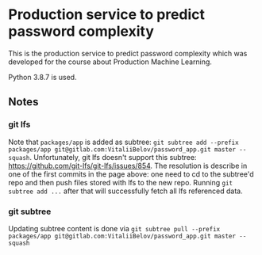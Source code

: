 # Production service to predict password complexity

This is the production service to predict password complexity which was developed for the course about Production Machine Learning.

Python 3.8.7 is used.

## Notes

### git lfs

Note that `packages/app` is added as subtree: `git subtree add --prefix packages/app git@gitlab.com:VitaliiBelov/password_app.git master --squash`.
Unfortunately, git lfs doesn't support this subtree: https://github.com/git-lfs/git-lfs/issues/854.
The resolution is describe in one of the first commits in the page above: one need to cd to the subtree'd repo and then push files stored with lfs to the new repo. Running `git subtree add ...` after that will successfully fetch all lfs referenced data.

### git subtree

Updating subtree content is done via `git subtree pull --prefix packages/app git@gitlab.com:VitaliiBelov/password_app.git master --squash`